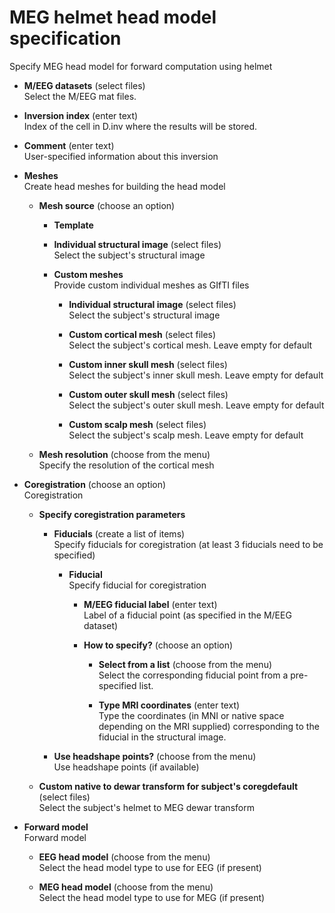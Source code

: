 # MEG helmet head model specification  
Specify MEG head model for forward computation using helmet

* **M/EEG datasets** (select files)  
Select the M/EEG mat files.

* **Inversion index** (enter text)  
Index of the cell in D.inv where the results will be stored.

* **Comment** (enter text)  
User-specified information about this inversion

* **Meshes**   
Create head meshes for building the head model

    * **Mesh source** (choose an option)  

        * **Template**   

        * **Individual structural image** (select files)  
        Select the subject's structural image

        * **Custom meshes**   
        Provide custom individual meshes as GIfTI files

            * **Individual structural image** (select files)  
            Select the subject's structural image

            * **Custom cortical mesh** (select files)  
            Select the subject's cortical mesh. Leave empty for default

            * **Custom inner skull mesh** (select files)  
            Select the subject's inner skull mesh. Leave empty for default

            * **Custom outer skull mesh** (select files)  
            Select the subject's outer skull mesh. Leave empty for default

            * **Custom scalp mesh** (select files)  
            Select the subject's scalp mesh. Leave empty for default

    * **Mesh resolution** (choose from the menu)  
    Specify the resolution of the cortical mesh

* **Coregistration** (choose an option)  
Coregistration

    * **Specify coregistration parameters**   

        * **Fiducials** (create a list of items)  
        Specify fiducials for coregistration (at least 3 fiducials need to be specified)

            * **Fiducial**   
            Specify fiducial for coregistration

                * **M/EEG fiducial label** (enter text)  
                Label of a fiducial point (as specified in the M/EEG dataset)

                * **How to specify?** (choose an option)  

                    * **Select from a list** (choose from the menu)  
                    Select the corresponding fiducial point from a pre-specified list.

                    * **Type MRI coordinates** (enter text)  
                    Type the coordinates (in MNI or native space depending on the MRI supplied) corresponding to the fiducial in the structural image.

        * **Use headshape points?** (choose from the menu)  
        Use headshape points (if available)

    * **Custom native to dewar transform for subject's coregdefault** (select files)  
    Select the subject's helmet to MEG dewar transform

* **Forward model**   
Forward model

    * **EEG head model** (choose from the menu)  
    Select the head model type to use for EEG (if present)

    * **MEG head model** (choose from the menu)  
    Select the head model type to use for MEG (if present)

